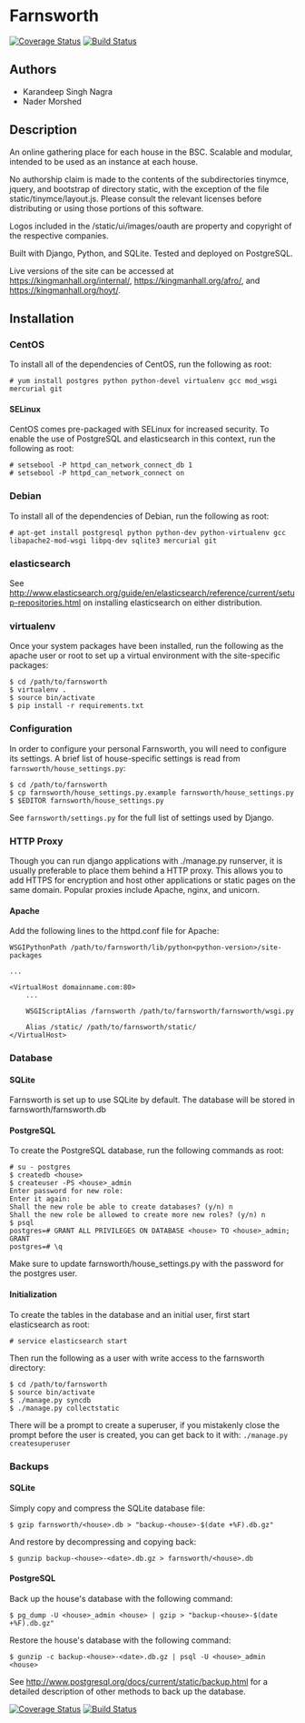 # Farnsworth

[![Coverage Status](https://coveralls.io/repos/knagra/farnsworth/badge.png?branch=master)](https://coveralls.io/r/knagra/farnsworth?branch=master)
[![Build Status](https://travis-ci.org/knagra/farnsworth.svg?branch=master)](https://travis-ci.org/knagra/farnsworth)

## Authors

* Karandeep Singh Nagra
* Nader Morshed

## Description

An online gathering place for each house in the BSC.  Scalable and modular, intended to be used as an instance at each house.

No authorship claim is made to the contents of the subdirectories tinymce, jquery, and bootstrap of directory static, with the exception of the file static/tinymce/layout.js.  Please consult the relevant licenses before distributing or using those portions of this software.

Logos included in the /static/ui/images/oauth are property and copyright of the
respective companies.

Built with Django, Python, and SQLite. Tested and deployed on PostgreSQL.

Live versions of the site can be accessed at https://kingmanhall.org/internal/, https://kingmanhall.org/afro/, and https://kingmanhall.org/hoyt/.

## Installation
### CentOS

To install all of the dependencies of CentOS, run the following as root:

```
# yum install postgres python python-devel virtualenv gcc mod_wsgi mercurial git
```

#### SELinux

CentOS comes pre-packaged with SELinux for increased security. To enable the use of PostgreSQL and elasticsearch in this context, run the following as root:

```
# setsebool -P httpd_can_network_connect_db 1
# setsebool -P httpd_can_network_connect on
```

### Debian

To install all of the dependencies of Debian, run the following as root:

```
# apt-get install postgresql python python-dev python-virtualenv gcc libapache2-mod-wsgi libpq-dev sqlite3 mercurial git
```

### elasticsearch

See http://www.elasticsearch.org/guide/en/elasticsearch/reference/current/setup-repositories.html on installing elasticsearch on either distribution.

### virtualenv

Once your system packages have been installed, run the following as the apache user or root to set up a virtual environment with the site-specific packages:

```
$ cd /path/to/farnsworth
$ virtualenv .
$ source bin/activate
$ pip install -r requirements.txt
```

### Configuration

In order to configure your personal Farnsworth, you will need to configure its settings. A brief list of house-specific settings is read from `farnsworth/house_settings.py`:

```
$ cd /path/to/farnsworth
$ cp farnsworth/house_settings.py.example farnsworth/house_settings.py
$ $EDITOR farnsworth/house_settings.py
```

See `farnsworth/settings.py` for the full list of settings used by Django.

### HTTP Proxy

Though you can run django applications with ./manage.py runserver, it is usually preferable to place them behind a HTTP proxy. This allows you to add HTTPS for encryption and host other applications or static pages on the same domain. Popular proxies include Apache, nginx, and unicorn.

#### Apache

Add the following lines to the httpd.conf file for Apache:

```
WSGIPythonPath /path/to/farnsworth/lib/python<python-version>/site-packages

...

<VirtualHost domainname.com:80>
    ...

    WSGIScriptAlias /farnsworth /path/to/farnsworth/farnsworth/wsgi.py

    Alias /static/ /path/to/farnsworth/static/
</VirtualHost>
```

### Database
#### SQLite

Farnsworth is set up to use SQLite by default. The database will be stored in farnsworth/farnsworth.db

#### PostgreSQL

To create the PostgreSQL database, run the following commands as root:

```
# su - postgres
$ createdb <house>
$ createuser -PS <house>_admin
Enter password for new role:
Enter it again:
Shall the new role be able to create databases? (y/n) n
Shall the new role be allowed to create more new roles? (y/n) n
$ psql
postgres=# GRANT ALL PRIVILEGES ON DATABASE <house> TO <house>_admin;
GRANT
postgres=# \q
```

Make sure to update farnsworth/house_settings.py with the password for the postgres user.

#### Initialization

To create the tables in the database and an initial user, first start elasticsearch as root:

```
# service elasticsearch start
```

Then run the following as a user with write access to the farnsworth directory:

```
$ cd /path/to/farnsworth
$ source bin/activate
$ ./manage.py syncdb
$ ./manage.py collectstatic
```

There will be a prompt to create a superuser, if you mistakenly close the prompt before the user is created, you can get back to it with: `./manage.py createsuperuser`

### Backups
#### SQLite

Simply copy and compress the SQLite database file:

```
$ gzip farnsworth/<house>.db > "backup-<house>-$(date +%F).db.gz"
```

And restore by decompressing and copying back:

```
$ gunzip backup-<house>-<date>.db.gz > farnsworth/<house>.db
```

#### PostgreSQL

Back up the house's database with the following command:

```
$ pg_dump -U <house>_admin <house> | gzip > "backup-<house>-$(date +%F).db.gz"
```

Restore the house's database with the following command:

```
$ gunzip -c backup-<house>-<date>.db.gz | psql -U <house>_admin <house>
```

See http://www.postgresql.org/docs/current/static/backup.html for a detailed description of other methods to back up the database.

[![Coverage Status](https://coveralls.io/repos/knagra/farnsworth/badge.png?branch=master)](https://coveralls.io/r/knagra/farnsworth?branch=master)
[![Build Status](https://travis-ci.org/knagra/farnsworth.svg?branch=master)](https://travis-ci.org/knagra/farnsworth)
